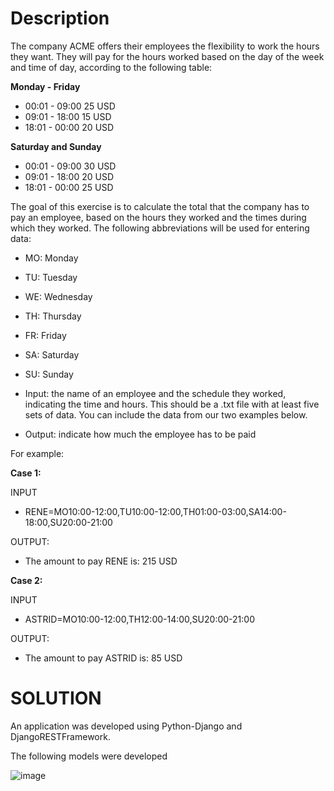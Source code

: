 # Description
The company ACME offers their employees the flexibility to work the hours they want. They will pay for the hours worked based on the day of the week and time of day, according to the following table:

**Monday - Friday**

- 00:01 - 09:00 25 USD
- 09:01 - 18:00 15 USD
- 18:01 - 00:00 20 USD

**Saturday and Sunday**

- 00:01 - 09:00 30 USD
- 09:01 - 18:00 20 USD
- 18:01 - 00:00 25 USD

The goal of this exercise is to calculate the total that the company has to pay an employee, based on the hours they worked and the times during which they worked. The following abbreviations will be used for entering data:

- MO: Monday
- TU: Tuesday
- WE: Wednesday
- TH: Thursday
- FR: Friday
- SA: Saturday
- SU: Sunday

- Input: the name of an employee and the schedule they worked, indicating the time and hours. This should be a .txt file with at least five sets of data. You can include the data from our two examples below.

- Output: indicate how much the employee has to be paid

For example:

**Case 1:**

INPUT
- RENE=MO10:00-12:00,TU10:00-12:00,TH01:00-03:00,SA14:00-18:00,SU20:00-21:00

OUTPUT:
- The amount to pay RENE is: 215 USD

**Case 2:**

INPUT
- ASTRID=MO10:00-12:00,TH12:00-14:00,SU20:00-21:00

OUTPUT:
- The amount to pay ASTRID is: 85 USD

# SOLUTION 
An application was developed using Python-Django and DjangoRESTFramework.

The following models were developed

![image](https://user-images.githubusercontent.com/24283414/227744393-61822c60-ccda-461e-8d86-e7ff37064b13.png)



